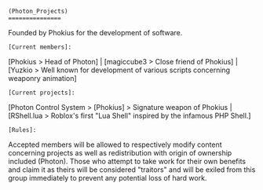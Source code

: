     (Photon_Projects)
    ===============

Founded by Phokius for the development of software.

    [Current members]:
[Phokius > Head of Photon] |
 [magiccube3 > Close friend of Phokius] |
 [Yuzkio > Well known for development of various scripts concerning weaponry animation]

    [Current projects]:
[Photon Control System > [Phokius] > Signature weapon of Phokius |
 [RShell.lua > Roblox's first "Lua Shell" inspired by the infamous PHP Shell.]

    [Rules]:
Accepted members will be allowed to respectively modify content concerning projects as well as redistribution with origin of ownership included (Photon). Those who attempt to take work for their own benefits and claim it as theirs will be considered "traitors" and will be exiled from this group immediately to prevent any potential loss of hard work.
